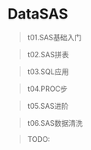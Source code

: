 # DataSAS
> t01.SAS基础入门

> t02.SAS拼表

> t03.SQL应用

> t04.PROC步

> t05.SAS进阶

> t06.SAS数据清洗

> 

> TODO:

